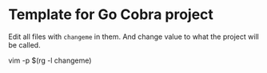 # Template for Go Cobra project

Edit all files with `changeme` in them. And change value to what the project
will be called.

vim -p $(rg -l changeme)
